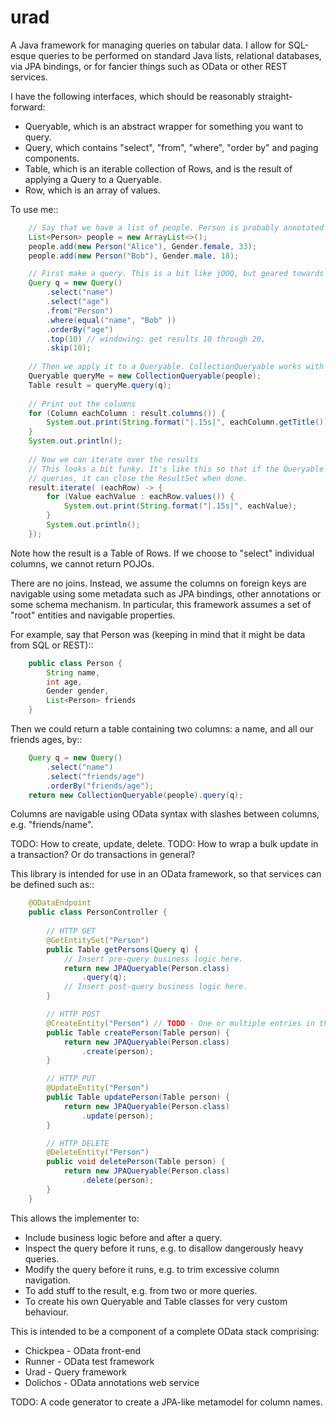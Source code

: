 # urad

A Java framework for managing queries on tabular data. I allow for SQL-esque queries to be performed on
standard Java lists, relational databases, via JPA bindings, or for fancier things such as OData or other
REST services.

I have the following interfaces, which should be reasonably straight-forward:

* Queryable, which is an abstract wrapper for something you want to query.
* Query, which contains "select", "from", "where", "order by" and paging components.
* Table, which is an iterable collection of Rows, and is the result of applying a Query to a Queryable.
* Row, which is an array of values.

To use me::


```java
    // Say that we have a list of people. Person is probably annotated with JPA.
    List<Person> people = new ArrayList<>();
    people.add(new Person("Alice"), Gender.female, 33);
    people.add(new Person("Bob"), Gender.male, 18);

    // First make a query. This is a bit like jOOQ, but geared towards OData.
    Query q = new Query()
        .select("name")
        .select("age")
        .from("Person")
        .where(equal("name", "Bob" ))
        .orderBy("age") 
        .top(10) // windowing: get results 10 through 20.
        .skip(10);
        
    // Then we apply it to a Queryable. CollectionQueryable works with any Java collection.
    Queryable queryMe = new CollectionQueryable(people);
    Table result = queryMe.query(q);
    
    // Print out the columns
    for (Column eachColumn : result.columns()) {
        System.out.print(String.format("|.15s|", eachColumn.getTitle()));
    }
    System.out.println(); 
    
    // Now we can iterate over the results
    // This looks a bit funky. It's like this so that if the Queryable is based on SQL 
    // queries, it can close the ResultSet when done.
    result.iterate( (eachRow) -> {
        for (Value eachValue : eachRow.values()) {
            System.out.print(String.format("|.15s|", eachValue);
        }
        System.out.println();
    });
```

Note how the result is a Table of Rows. If we choose to "select" individual columns, we cannot return
POJOs.

There are no joins. Instead, we assume the columns on foreign keys are navigable using some metadata such as JPA 
bindings, other annotations or some schema mechanism. In particular, this framework assumes a 
set of "root" entities and navigable properties.

For example, say that Person was (keeping in mind that it might be data from SQL or REST)::

```java
    public class Person {
        String name,
        int age,
        Gender gender,
        List<Person> friends
    }

```
   
Then we could return a table containing two columns: a name, and all our friends ages, by::

```java
    Query q = new Query()
        .select("name")
        .select("friends/age") 
        .orderBy("friends/age");
    return new CollectionQueryable(people).query(q);
```

Columns are navigable using OData syntax with slashes between columns, e.g. "friends/name".

TODO: How to create, update, delete.
TODO: How to wrap a bulk update in a transaction? Or do transactions in general?

This library is intended for use in an OData framework, so that services can be defined such as::

``` java
    @ODataEndpoint
    public class PersonController {
        
        // HTTP GET
        @GetEntitySet("Person")
        public Table getPersons(Query q) {
            // Insert pre-query business logic here.
            return new JPAQueryable(Person.class)
                .query(q);
            // Insert post-query business logic here.
        }

        // HTTP POST
        @CreateEntity("Person") // TODO - One or multiple entries in the table?
        public Table createPerson(Table person) {
            return new JPAQueryable(Person.class)
                .create(person);
        }

        // HTTP PUT
        @UpdateEntity("Person")
        public Table updatePerson(Table person) {
            return new JPAQueryable(Person.class)
                .update(person);
        }

        // HTTP DELETE
        @DeleteEntity("Person") 
        public void deletePerson(Table person) {
            return new JPAQueryable(Person.class)
                .delete(person);
        }
    }
```
       
This allows the implementer to:

* Include business logic before and after a query.
* Inspect the query before it runs, e.g. to disallow dangerously heavy queries. 
* Modify the query before it runs, e.g. to trim excessive column navigation.
* To add stuff to the result, e.g. from two or more queries.
* To create his own Queryable and Table classes for very custom behaviour.

This is intended to be a component of a complete OData stack comprising:

* Chickpea - OData front-end              
* Runner - OData test framework
* Urad - Query framework
* Dolichos - OData annotations web service

TODO: A code generator to create a JPA-like metamodel for column names.
